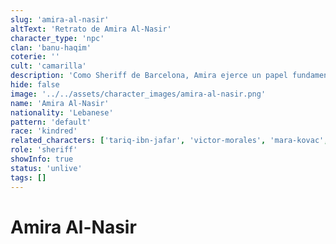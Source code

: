 ```yaml
---
slug: 'amira-al-nasir'
altText: 'Retrato de Amira Al-Nasir'
character_type: 'npc'
clan: 'banu-haqim'
coterie: ''
cult: 'camarilla'
description: 'Como Sheriff de Barcelona, Amira ejerce un papel fundamental en la Camarilla. Esta Banu Haqim de cabello moreno destaca por sus ojos negros como el azabache y su tez acaramelada.'
hide: false
image: '../../assets/character_images/amira-al-nasir.png'
name: 'Amira Al-Nasir'
nationality: 'Lebanese'
pattern: 'default'
race: 'kindred'
related_characters: ['tariq-ibn-jafar', 'victor-morales', 'mara-kovac', 'raul-delgado']
role: 'sheriff'
showInfo: true
status: 'unlive'
tags: []
---
```


# Amira Al-Nasir
